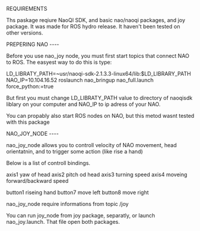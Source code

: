 REQUIREMENTS

Ths paskage reqiure NaoQI SDK, and basic nao/naoqi packages, and joy package. It was made for ROS hydro release. It haven't been tested on other versions. 




PREPERING NAO ----

Before you use nao_joy node, you must first start topics that connect NAO to ROS.
The easyest way to do this is type:

LD_LIBRATY_PATH=~usr/naoqi-sdk-2.1.3.3-linux64/lib:$LD_LIBRARY_PATH NAO_IP=10.104.16.52 roslaunch nao_bringup nao_full.launch force_python:=true

But first you must change LD_LIBRATY_PATH value to directory of naoqisdk liblary on your computer and NAO_IP to ip adress of your NAO.

You can propably also start ROS nodes on NAO, but this metod wasnt tested with this package 

NAO_JOY_NODE ----

nao_joy_node allows you to controll velocity of NAO movement, head orientatnin, and to trigger some action (like rise a hand)


Below is a list of controll bindings.

axis1    yaw of head
axis2    pitch od head
axis3    turning speed
axis4    moveing forward/backward speed

button1  riseing hand
button7  move left
button8  move right


nao_joy_node require informations from topic /joy

You can run joy_node from joy package, separatly, or launch nao_joy.launch. That file open both packages. 
